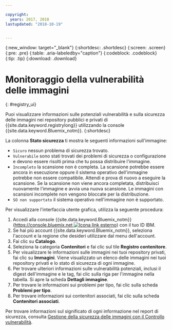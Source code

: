 ```yaml
---

copyright:
  years: 2017, 2018
lastupdated: "2018-10-19"


---
```


{:new_window: target="_blank"}
{:shortdesc: .shortdesc}
{:screen: .screen}
{:pre: .pre}
{:table: .aria-labeledby="caption"}
{:codeblock: .codeblock}
{:tip: .tip}
{:download: .download}

# Monitoraggio della vulnerabilità delle immagini
{: #registry_ui}

Puoi visualizzare informazioni sulle potenziali vulnerabilità e sulla sicurezza delle immagini nei repository pubblici e privati di {{site.data.keyword.registrylong}} utilizzando la console {{site.data.keyword.Bluemix_notm}}.
{:shortdesc}

La colonna **Stato sicurezza** ti mostra le seguenti informazioni sull'immagine:
- `Sicuro` nessun problema di sicurezza trovato.
- `Vulnerabile` sono stati trovati dei problemi di sicurezza o configurazione e devono essere risolti prima che tu possa distribuire l'immagine.
- `Incompleto` la scansione non è completa. La scansione potrebbe essere ancora in esecuzione oppure il sistema operativo dell'immagine potrebbe non essere compatibile. Attendi e prova di nuovo a eseguire la scansione. Se la scansione non
viene ancora completata, distribuisci nuovamente l'immagine e avvia una nuova scansione. Le immagini con scansioni incomplete non vengono bloccate per la distribuzione.
- `SO non supportato` il sistema operativo nell'immagine non è supportato.

Per visualizzare l'interfaccia utente grafica, utilizza la seguente procedura:

1. Accedi alla console {{site.data.keyword.Bluemix_notm}} ([https://console.bluemix.net ![Icona link esterno](../../icons/launch-glyph.svg "Icona link esterno")](https://console.bluemix.net)) con il tuo ID IBM.
2. Se hai più account {{site.data.keyword.Bluemix_notm}}, seleziona l'account e la regione che desideri utilizzare dal menu dell'account.
3. Fai clic su **Catalogo**.
4. Seleziona la categoria **Contenitori** e fai clic sul tile **Registro contenitore**.
5. Per visualizzare le informazioni sulle immagini nei tuoi repository privati, fai clic su **Immagini**. Viene visualizzato un elenco delle immagini nei tuoi repository privati e lo stato di sicurezza di ogni immagine.
6. Per trovare ulteriori informazioni sulle vulnerabilità potenziali, inclusi il digest dell'immagine e le tag, fai clic sulla riga per l'immagine nella tabella. Si apre la scheda **Dettagli immagine**.
7. Per trovare le informazioni sui problemi per tipo, fai clic sulla scheda **Problemi per tipo**.
8. Per trovare informazioni sui contenitori associati, fai clic sulla scheda **Contenitori associati**.

Per trovare informazioni sul significato di ogni informazione nel report di sicurezza, consulta [Gestione della sicurezza delle immagini con il Controllo vulnerabilità](/docs/services/va/va_index.html).
